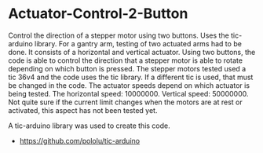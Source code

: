 # Actuator-Control-2-Button
Control the direction of a stepper motor using two buttons. Uses the tic-arduino library. 
For a gantry arm, testing of two actuated arms had to be done. It consists of a horizontal and vertical actuator.
Using two buttons, the code is able to control the direction that a stepper motor is able to rotate depending on which button is pressed.
The stepper motors tested used a tic 36v4 and the code uses the tic library. If a different tic is used, that must be changed in the code.
The actuator speeds depend on which actuator is being tested. The horizontal speed: 10000000. Vertical speed: 50000000. 
Not quite sure if the current limit changes when the motors are at rest or activated, this aspect has not been tested yet. 

A tic-arduino library was used to create this code. 
- https://github.com/pololu/tic-arduino
